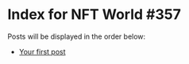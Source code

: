 # Index for NFT World #357
Posts will be displayed in the order below:

- [Your first post](./001-first.md)

